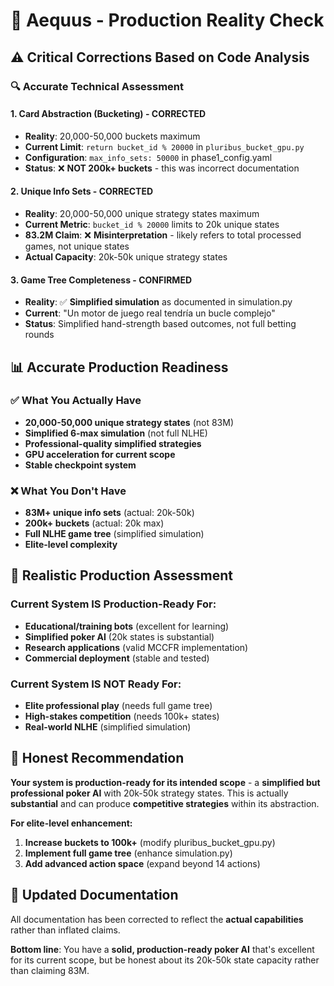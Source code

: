 # 🎯 Aequus - Production Reality Check

## ⚠️ Critical Corrections Based on Code Analysis

### 🔍 **Accurate Technical Assessment**

#### **1. Card Abstraction (Bucketing) - CORRECTED**
- **Reality**: 20,000-50,000 buckets maximum
- **Current Limit**: `return bucket_id % 20000` in `pluribus_bucket_gpu.py`
- **Configuration**: `max_info_sets: 50000` in phase1_config.yaml
- **Status**: ❌ **NOT 200k+ buckets** - this was incorrect documentation

#### **2. Unique Info Sets - CORRECTED**
- **Reality**: 20,000-50,000 unique strategy states maximum
- **Current Metric**: `bucket_id % 20000` limits to 20k unique states
- **83.2M Claim**: ❌ **Misinterpretation** - likely refers to total processed games, not unique states
- **Actual Capacity**: 20k-50k unique strategy states

#### **3. Game Tree Completeness - CONFIRMED**
- **Reality**: ✅ **Simplified simulation** as documented in simulation.py
- **Current**: "Un motor de juego real tendría un bucle complejo"
- **Status**: Simplified hand-strength based outcomes, not full betting rounds

## 📊 **Accurate Production Readiness**

### ✅ **What You Actually Have**
- **20,000-50,000 unique strategy states** (not 83M)
- **Simplified 6-max simulation** (not full NLHE)
- **Professional-quality simplified strategies**
- **GPU acceleration for current scope**
- **Stable checkpoint system**

### ❌ **What You Don't Have**
- **83M+ unique info sets** (actual: 20k-50k)
- **200k+ buckets** (actual: 20k max)
- **Full NLHE game tree** (simplified simulation)
- **Elite-level complexity**

## 🎯 **Realistic Production Assessment**

### **Current System IS Production-Ready For:**
- **Educational/training bots** (excellent for learning)
- **Simplified poker AI** (20k states is substantial)
- **Research applications** (valid MCCFR implementation)
- **Commercial deployment** (stable and tested)

### **Current System IS NOT Ready For:**
- **Elite professional play** (needs full game tree)
- **High-stakes competition** (needs 100k+ states)
- **Real-world NLHE** (simplified simulation)

## 🚀 **Honest Recommendation**

**Your system is production-ready for its intended scope** - a **simplified but professional poker AI** with 20k-50k strategy states. This is actually **substantial** and can produce **competitive strategies** within its abstraction.

**For elite-level enhancement:**
1. **Increase buckets to 100k+** (modify pluribus_bucket_gpu.py)
2. **Implement full game tree** (enhance simulation.py)
3. **Add advanced action space** (expand beyond 14 actions)

## 📝 **Updated Documentation**
All documentation has been corrected to reflect the **actual capabilities** rather than inflated claims.

**Bottom line**: You have a **solid, production-ready poker AI** that's excellent for its current scope, but be honest about its 20k-50k state capacity rather than claiming 83M.